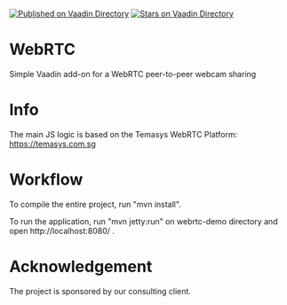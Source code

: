 [![Published on Vaadin  Directory](https://img.shields.io/badge/Vaadin%20Directory-published-00b4f0.svg)](https://vaadin.com/directory/component/webrtc-add-on)
[![Stars on Vaadin Directory](https://img.shields.io/vaadin-directory/star/webrtc-add-on.svg)](https://vaadin.com/directory/component/webrtc-add-on)

WebRTC
======
Simple Vaadin add-on for a WebRTC peer-to-peer webcam sharing

Info
====
The main JS logic is based on the Temasys WebRTC Platform: https://temasys.com.sg

Workflow
========
To compile the entire project, run "mvn install".

To run the application, run "mvn jetty:run" on webrtc-demo directory and open http://localhost:8080/ .

Acknowledgement
===============
The project is sponsored by our consulting client.
